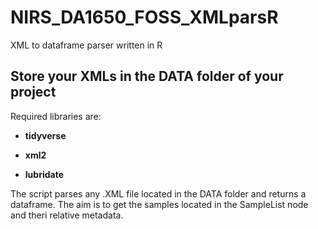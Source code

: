 # NIRS_DA1650_FOSS_XMLparsR
XML to dataframe parser written in R

## Store your XMLs in the DATA folder of your project

Required libraries are: 

- **tidyverse**

- **xml2**

- **lubridate**

The script parses any .XML file located in the DATA folder and returns a dataframe. The aim is to get the samples located in the SampleList node and theri relative metadata.
